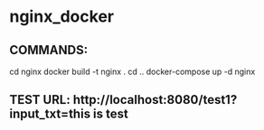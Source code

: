 # nginx_docker

## COMMANDS:
cd nginx
<build nginx image> docker build -t nginx .
cd ..
<start load balanced service> docker-compose up -d nginx

## TEST URL: http://localhost:8080/test1?input_txt=this is test


